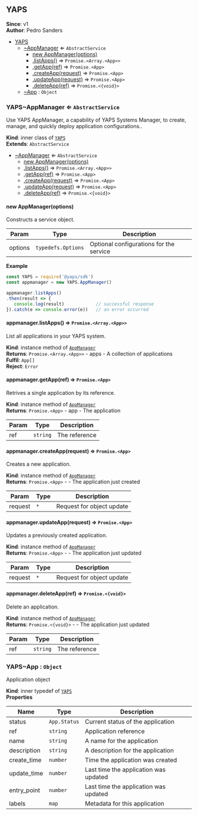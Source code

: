 <a name="module_YAPS"></a>

## YAPS
**Since**: v1  
**Author**: Pedro Sanders  

* [YAPS](#module_YAPS)
    * [~AppManager](#module_YAPS.AppManager) ⇐ <code>AbstractService</code>
        * [new AppManager(options)](#new_module_YAPS.AppManager_new)
        * [.listApps()](#module_YAPS.AppManager+listApps) ⇒ <code>Promise.&lt;Array.&lt;App&gt;&gt;</code>
        * [.getApp(ref)](#module_YAPS.AppManager+getApp) ⇒ <code>Promise.&lt;App&gt;</code>
        * [.createApp(request)](#module_YAPS.AppManager+createApp) ⇒ <code>Promise.&lt;App&gt;</code>
        * [.updateApp(request)](#module_YAPS.AppManager+updateApp) ⇒ <code>Promise.&lt;App&gt;</code>
        * [.deleteApp(ref)](#module_YAPS.AppManager+deleteApp) ⇒ <code>Promise.&lt;{void}&gt;</code>
    * [~App](#module_YAPS..App) : <code>Object</code>

<a name="module_YAPS.AppManager"></a>

### YAPS~AppManager ⇐ <code>AbstractService</code>
Use YAPS AppManager, a capability of YAPS Systems Manager, to create,
manage, and quickly deploy application configurations..

**Kind**: inner class of [<code>YAPS</code>](#module_YAPS)  
**Extends**: <code>AbstractService</code>  

* [~AppManager](#module_YAPS.AppManager) ⇐ <code>AbstractService</code>
    * [new AppManager(options)](#new_module_YAPS.AppManager_new)
    * [.listApps()](#module_YAPS.AppManager+listApps) ⇒ <code>Promise.&lt;Array.&lt;App&gt;&gt;</code>
    * [.getApp(ref)](#module_YAPS.AppManager+getApp) ⇒ <code>Promise.&lt;App&gt;</code>
    * [.createApp(request)](#module_YAPS.AppManager+createApp) ⇒ <code>Promise.&lt;App&gt;</code>
    * [.updateApp(request)](#module_YAPS.AppManager+updateApp) ⇒ <code>Promise.&lt;App&gt;</code>
    * [.deleteApp(ref)](#module_YAPS.AppManager+deleteApp) ⇒ <code>Promise.&lt;{void}&gt;</code>

<a name="new_module_YAPS.AppManager_new"></a>

#### new AppManager(options)
Constructs a service object.


| Param | Type | Description |
| --- | --- | --- |
| options | <code>typedefs.Options</code> | Optional configurations for the service |

**Example**  
```js
const YAPS = require('@yaps/sdk')
const appmanager = new YAPS.AppManager()

appmanager.listApps()
.then(result => {
   console.log(result)            // successful response
}).catch(e => console.error(e))   // an error occurred
```
<a name="module_YAPS.AppManager+listApps"></a>

#### appmanager.listApps() ⇒ <code>Promise.&lt;Array.&lt;App&gt;&gt;</code>
List all applications in your YAPS system.

**Kind**: instance method of [<code>AppManager</code>](#module_YAPS.AppManager)  
**Returns**: <code>Promise.&lt;Array.&lt;App&gt;&gt;</code> - apps - A collection of applications  
**Fulfil**: <code>App[]</code>  
**Reject**: <code>Error</code>  
<a name="module_YAPS.AppManager+getApp"></a>

#### appmanager.getApp(ref) ⇒ <code>Promise.&lt;App&gt;</code>
Retrives a single application by its reference.

**Kind**: instance method of [<code>AppManager</code>](#module_YAPS.AppManager)  
**Returns**: <code>Promise.&lt;App&gt;</code> - app - The application  

| Param | Type | Description |
| --- | --- | --- |
| ref | <code>string</code> | The reference |

<a name="module_YAPS.AppManager+createApp"></a>

#### appmanager.createApp(request) ⇒ <code>Promise.&lt;App&gt;</code>
Creates a new application.

**Kind**: instance method of [<code>AppManager</code>](#module_YAPS.AppManager)  
**Returns**: <code>Promise.&lt;App&gt;</code> - - The application just created  

| Param | Type | Description |
| --- | --- | --- |
| request | <code>\*</code> | Request for object update |

<a name="module_YAPS.AppManager+updateApp"></a>

#### appmanager.updateApp(request) ⇒ <code>Promise.&lt;App&gt;</code>
Updates a previously created application.

**Kind**: instance method of [<code>AppManager</code>](#module_YAPS.AppManager)  
**Returns**: <code>Promise.&lt;App&gt;</code> - - The application just updated  

| Param | Type | Description |
| --- | --- | --- |
| request | <code>\*</code> | Request for object update |

<a name="module_YAPS.AppManager+deleteApp"></a>

#### appmanager.deleteApp(ref) ⇒ <code>Promise.&lt;{void}&gt;</code>
Delete an application.

**Kind**: instance method of [<code>AppManager</code>](#module_YAPS.AppManager)  
**Returns**: <code>Promise.&lt;{void}&gt;</code> - - The application just updated  

| Param | Type | Description |
| --- | --- | --- |
| ref | <code>string</code> | The reference |

<a name="module_YAPS..App"></a>

### YAPS~App : <code>Object</code>
Application object

**Kind**: inner typedef of [<code>YAPS</code>](#module_YAPS)  
**Properties**

| Name | Type | Description |
| --- | --- | --- |
| status | <code>App.Status</code> | Current status of the application |
| ref | <code>string</code> | Application reference |
| name | <code>string</code> | A name for the application |
| description | <code>string</code> | A description for the application |
| create_time | <code>number</code> | Time the application was created |
| update_time | <code>number</code> | Last time the application was updated |
| entry_point | <code>number</code> | Last time the application was updated |
| labels | <code>map</code> | Metadata for this application |

